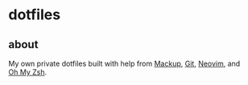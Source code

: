 # dotfiles

## about
My own private dotfiles built with help from [Mackup](/lra/mackup), 
[Git](/git/git), [Neovim](/neovim/neovim), and
[Oh&nbsp;My&nbsp;Zsh](/ohmyzsh/ohmyzsh).
